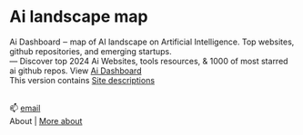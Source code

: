 # Ai landscape map
Ai Dashboard ‒ map of AI landscape on Artificial Intelligence. Top websites, github repositories, and emerging startups.<br>
— Discover top 2024 Ai Websites, tools resources, & 1000 of most starred ai github repos.
View <a target="_blank" href="https://papaly.com/8/mM3g">Ai Dashboard</a><br>
This version contains <a target="_blank" href="https://papaly.com/John_QP5/5vZ2h/Ai">Site descriptions</a><br><br>

📫  <a href="mailto: support@bowhip.org">email</a><br>
<a style="text-decoration: none" target="_blank" href="https://github.com/qp5/About-me/blob/main/README.md">About</a> | <a target="_blank" href="https://bowhip.org/about">More about</a><br>
<br>

